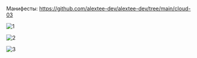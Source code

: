 Манифесты: https://github.com/alextee-dev/alextee-dev/tree/main/cloud-03


![1](https://github.com/user-attachments/assets/65d5b1e0-21fc-4d95-a09a-5ebaa40bc42b)

![2](https://github.com/user-attachments/assets/371ab7fd-3bcd-4bf3-b69d-4b1a02c08824)

![3](https://github.com/user-attachments/assets/83584b26-7baa-440f-8545-511727d0e503)
